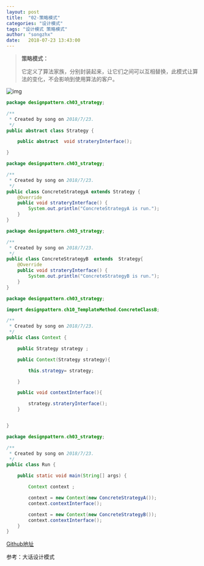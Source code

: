 ```yaml
---
layout: post
title:  "02-策略模式"
categories: "设计模式"
tags: "设计模式 策略模式"
author: "songzhx"
date:   2018-07-23 13:43:00
---
```


> **策略模式：**
>
> 它定义了算法家族，分别封装起来，让它们之间可以互相替换，此模式让算法的变化，不会影响到使用算法的客户。



![img](https://tva1.sinaimg.cn/large/006y8mN6gy1g8doy0eh1tj316q0ho0v2.jpg)


```java
package designpattern.ch03_strategy;

/**
 * Created by song on 2018/7/23.
 */
public abstract class Strategy {

    public abstract  void strateryInterface();

}

```

```java
package designpattern.ch03_strategy;

/**
 * Created by song on 2018/7/23.
 */
public class ConcreteStrategyA extends Strategy {
    @Override
    public void strateryInterface() {
        System.out.println("ConcreteStrategyA is run.");
    }
}

```

```java
package designpattern.ch03_strategy;

/**
 * Created by song on 2018/7/23.
 */
public class ConcreteStrategyB  extends  Strategy{
    @Override
    public void strateryInterface() {
        System.out.println("ConcreteStrategyB is run.");
    }
}

```

```java
package designpattern.ch03_strategy;

import designpattern.ch10_TemplateMethod.ConcreteClassB;

/**
 * Created by song on 2018/7/23.
 */
public class Context {

    public Strategy strategy ;

    public Context(Strategy strategy){

        this.strategy= strategy;

    }

    public void contextInterface(){

        strategy.strateryInterface();
    }


}

```

```java
package designpattern.ch03_strategy;

/**
 * Created by song on 2018/7/23.
 */
public class Run {

    public static void main(String[] args) {

        Context context ;

        context = new Context(new ConcreteStrategyA());
        context.contextInterface();

        context = new Context(new ConcreteStrategyB());
        context.contextInterface();
    }
}

```

[Github地址](https://github.com/zhenxing914/designpattern/tree/master/src/main/java/designpattern)

参考：大话设计模式
